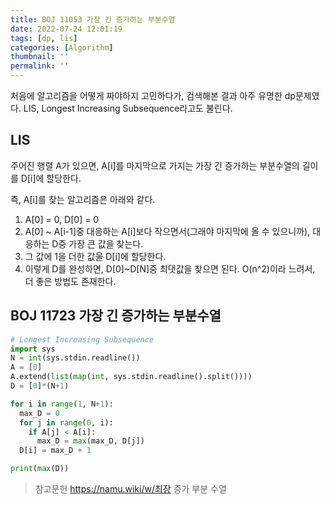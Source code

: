 ```yaml
---
title: BOJ 11053 가장 긴 증가하는 부분수열
date: 2022-07-24 12:01:19
tags: [dp, lis]
categories: [Algorithm]
thumbnail: ''
permalink: ''
---
```


<!-- toc -->

처음에 알고리즘을 어떻게 짜야하지 고민하다가, 검색해본 결과 아주 유명한 dp문제였다.
LIS, Longest Increasing Subsequence라고도 불린다.

## LIS

주어진 행렬 A가 있으면, A[i]를 마지막으로 가지는 가장 긴 증가하는 부분수열의 길이를 D[i]에 할당한다.

즉, A[i]를 찾는 알고리즘은 아래와 같다.

1.  A[0] = 0, D[0] = 0
1.  A[0] ~ A[i-1]중 대응하는 A[i]보다 작으면서(그래야 마지막에 올 수 있으니까), 대응하는 D중 가장 큰 값을 찾는다.
1.  그 값에 1을 더한 값울 D[i]에 할당한다.
1.  이렇게 D를 완성하면, D[0]~D[N]중 최댓값을 찾으면 된다.
    O(n^2)이라 느려서, 더 좋은 방법도 존재한다.

## BOJ 11723 가장 긴 증가하는 부분수열

```python
# Longest Increasing Subsequence
import sys
N = int(sys.stdin.readline())
A = [0]
A.extend(list(map(int, sys.stdin.readline().split())))
D = [0]*(N+1)

for i in range(1, N+1):
  max_D = 0
  for j in range(0, i):
    if A[j] < A[i]:
      max_D = max(max_D, D[j])
  D[i] = max_D + 1

print(max(D))
```

> 참고문헌
> https://namu.wiki/w/최장 증가 부분 수열
